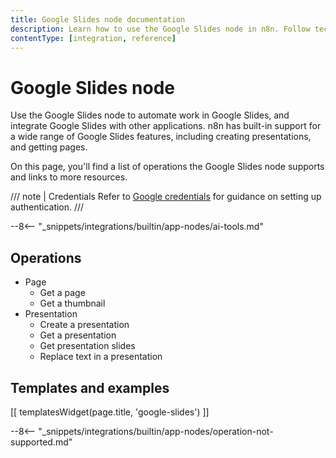 ```yaml
---
title: Google Slides node documentation
description: Learn how to use the Google Slides node in n8n. Follow technical documentation to integrate Google Slides node into your workflows.
contentType: [integration, reference]
---
```


# Google Slides node

Use the Google Slides node to automate work in Google Slides, and integrate Google Slides with other applications. n8n has built-in support for a wide range of Google Slides features, including creating presentations, and getting pages. 

On this page, you'll find a list of operations the Google Slides node supports and links to more resources.

/// note | Credentials
Refer to [Google credentials](/integrations/builtin/credentials/google/index.md) for guidance on setting up authentication. 
///

--8<-- "_snippets/integrations/builtin/app-nodes/ai-tools.md"

## Operations

* Page
    * Get a page
    * Get a thumbnail
* Presentation
    * Create a presentation
    * Get a presentation
    * Get presentation slides
    * Replace text in a presentation

## Templates and examples

<!-- see https://www.notion.so/n8n/Pull-in-templates-for-the-integrations-pages-37c716837b804d30a33b47475f6e3780 -->
[[ templatesWidget(page.title, 'google-slides') ]]

--8<-- "_snippets/integrations/builtin/app-nodes/operation-not-supported.md"
